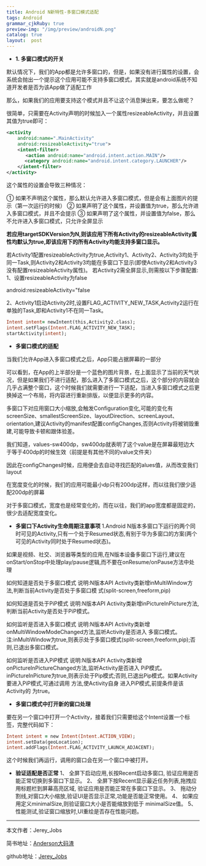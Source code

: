```yaml
---
title: Android N新特性-多窗口模式适配
tags: Android
grammar_cjkRuby: true
preview-img: "/img/preview/androidN.png"
catalog: true
layout:  post
---
```


 - **1. 多窗口模式的开关**

默认情况下，我们的App都是允许多窗口的，但是，如果没有进行属性的设置，会系统会抛出一个提示这个应用可能不支持多窗口模式，其实就是android系统不知道开发者是否为该App做了适配工作

那么，如果我们的应用要支持这个模式并且不让这个消息弹出来，要怎么做呢？

很简单，只需要在Activity声明的时候加入一个属性resizeableActivity，并且设置其值为true即可：

``` xml
<activity
    android:name=".MainActivity"
    android:resizeableActivity="true">
    <intent-filter>
       <action android:name="android.intent.action.MAIN"/>
　　　　<category android:name="android.intent.category.LAUNCHER"/>
    </intent-filter>
</activity>
```


这个属性的设置会导致三种情况：

① 如果不声明这个属性，那么默认允许进入多窗口模式，但是会有上面图片的提示（第一次运行的时候）
② 如果声明了这个属性，并设置值为true，那么允许进入多窗口模式，并且不会提示
③ 如果声明了这个属性，并设置值为false，那么不允许进入多窗口模式，只允许全屏显示

**若应用targetSDKVersion为N,则该应用下所有Activity的resizeableActivity属性均默认为true,即该应用下的所有Activity均能支持多窗口显示。**


若Activity1配置resizeableActivity为true,Activity1、Activity2、Activity3均处于同一Task,则Activity2和Activity3均能在多窗口下显示(即使Activity2和Activity3没有配置resizeableActivity属性)。
若Activity2需全屏显示,则需按以下步骤配置:
1、设置resizeableActivity为false

android:resizeableActivity="false

2、Activity1启动Activity2时,设置FLAG_ACTIVITY_NEW_TASK,Activity2运行在单独的Task,即和Activity1不在同一Task。

``` fortran
Intent intent= newIntent(this,Activity2.class);
intent.setFlags(Intent.FLAG_ACTIVITY_NEW_TASK);
startActivity(intent);
```

 - **多窗口模式的适配**

当我们允许App进入多窗口模式之后，App只能占据屏幕的一部分

可以看到，在App的上半部分是一个蓝色的图片背景，在上面显示了当前的天气状况，但是如果我们不进行适配，那么进入了多窗口模式之后，这个部分的内容就会几乎占满整个窗口，这个时候我们就需要进行一下适配，当进入多窗口模式之后更换掉这一个布局，将内容进行重新排版，以便显示更多的内容。

多窗口下对应用窗口大小缩放,会触发Configuration变化,可能的变化有screenSize、smallestScreenSize、layoutDirection、screenLayout、orientation,建议Activity的manifest配置configChanges,否则Activity将被销毁重建,可能导致卡顿和跟体验差。

我们知道，values-sw400dp，sw400dp就表明了这个value是在屏幕最短边大于等于400dp的时候生效（前提是有其他不同的value文件夹）

因此在configChanges时候，应用便会去自动寻找匹配的alues值，从而改变我们layout

在宽度变化的时候，我们的应用可能最小dp只有200dp这样，而以往我们很少适配200dp的屏幕

对于多窗口模式，宽度也是经常变化的，而在以往，我们的app宽度都是固定的，很少去适配宽度变化。

 - **多窗口下Activity生命周期注意事项**
1.Android N版本多窗口下运行的两个同时可见的Activity,只有一个处于Resumed状态,有别于华为多窗口的方案(两个可见的Activity同时处于Resumed状态)。

如果是视频、社交、浏览器等类型的应用,在N版本设备多窗口下运行,建议在onStart/onStop中处理play/pause逻辑,而不要在onResume/onPause方法中处理


如何知道是否处于多窗口模式
说明:N版本API Activity类新增inMultiWindow方法,判断当前Activity是否处于多窗口模
式(split-screen,freeform,pip)

如何知道是否处于PiP模式
说明:N版本API Activity类新增inPictureInPicture方法,判断当前Activity是否处于PiP模式。

如何监听是否进入多窗口模式
说明:N版本API Activity类新增onMultiWindowModeChanged方法,监听Activity是否进入
多窗口模式。
注:inMultiWindow为true,则表示处于多窗口模式(split-screen,freeform,pip);否则,已退出多窗口模式。

如何监听是否进入PiP模式
说明:N版本API Activity类新增onPictureInPictureChanged方法,监听Activity是否进入
PiP模式。
inPictureInPicture为true,则表示处于Pip模式;否则,已退出Pip模式。如果Activity要进入PiP模式,可通过调用 方法,使Activity自身
进入PiP模式,前提条件是该Activity的 为true。

 - **多窗口模式中打开新的窗口处理**

要在另一个窗口中打开一个Activity，接着我们只需要给这个Intent设置一个标签，完整代码如下：

``` fortran
Intent intent = new Intent(Intent.ACTION_VIEW);
intent.setData(geoLocation);
intent.addFlags(Intent.FLAG_ACTIVITY_LAUNCH_ADJACENT);
```


这个时候我们再运行，调用的窗口会在另一个窗口中被打开。

 - **验证适配是否正常**
1、  全屏下启动应用,长按Recent启动多窗口,
       验证应用是否能正常切换到多窗口下显示。
2、  全屏下按Recent显示最近任务列表,拖拽应用标题栏到屏幕高亮区域,
        验证应用是否能正常在多窗口下显示。
3、  拖动分割线,对窗口大小缩放,验证UI是否显示正常,功能是否能正常使用。
4、  如果应用定义minimalSize,则验证窗口大小是否能缩放到低于
        minimalSize值。
5、  性能测试,验证窗口缩放时,UI重绘是否存在性能问题。


 ----------
 本文作者：Jerey_Jobs

 简书地址：[Anderson大码渣][1]

 github地址：[Jerey_Jobs][2]

  [1]: http://www.jianshu.com/users/016a5ba708a0/
  [2]: https://github.com/Jerey-Jobs
